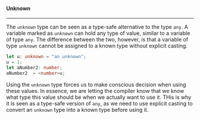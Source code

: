 #### Unknown
___
The `unknown` type can be seen as a type-safe alternative to the type `any`.
A variable marked as `unknown` can hold any type of value, similar to a variable of type `any`.
The difference between the two, however,
is that a variable of type `unknown` cannot be assigned to a known type without explicit casting.
```typescript
let u: unknown = "an unknown";
u = 1;
let aNumber2: number;
aNumber2  = <number>u;
```
Using the `unknown` type forces us to make conscious decision when using these values.
In essence,
we are letting the compiler know that we know what type this value should be when we actually want to use it.
THis is why it is seen as a type-safe version of `any`,
as we need to use explicit casting to convert an `unknown` type into a known type before using it.